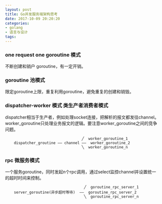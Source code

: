 ```yaml
---
layout: post
title: Go并发服务端架构思考
date: 2017-10-09 20:20:20
categories:
- golang
- 语言与设计
tags:
---
```



### one request one goroutine 模式

不断创建和销户 goroutine，有一定开销。

### goroutine 池模式

限定goroutine上限，重复利用goroutine，避免重复的创建和销毁。

### dispatcher-worker 模式 类生产者消费者模式

dispatcher相当于生产者，例如处理socket连接，把解析的报文都发往channel。worker_goroutine只处理业务报文的逻辑。要注意worker_goroutine之间的竞争问题。

                                       ╱  worker_goroutine_1
        dispatcher_groutine —— channel ——  worker_goroutine_2
                                       ╲  worker_goroutine_n


### rpc 微服务模式

一个服务goroutine，同时发起n个rpc调用，通过select监控channel并设置统一的超时时间来控制。

                                        ╱  goroutine_rpc_server_1
        server_goroutine(异步超时等待)  ——  goroutine_rpc_server_2
                                        ╲  goroutine_rpc_server_n
